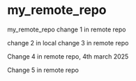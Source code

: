 # my_remote_repo
my_remote_repo
change 1 in remote repo

change 2 in local
change 3 in remote repo

Change 4 in remote repo, 4th march 2025

Change 5 in remote repo
